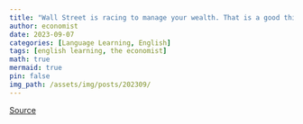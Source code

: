 ```yaml
---
title: "Wall Street is racing to manage your wealth. That is a good thing"
author: economist
date: 2023-09-07
categories: [Language Learning, English]
tags: [english learning, the economist]
math: true
mermaid: true
pin: false
img_path: /assets/img/posts/202309/
---
```




[Source](https://www.economist.com/leaders/2023/09/07/wall-street-is-racing-to-manage-your-wealth-that-is-a-good-thing)